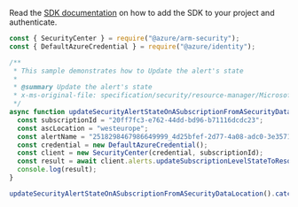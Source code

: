 Read the [SDK documentation](https://github.com/Azure/azure-sdk-for-js/blob/%40azure%2Farm-security_5.0.0/sdk/security/arm-security/README.md) on how to add the SDK to your project and authenticate.

```javascript
const { SecurityCenter } = require("@azure/arm-security");
const { DefaultAzureCredential } = require("@azure/identity");

/**
 * This sample demonstrates how to Update the alert's state
 *
 * @summary Update the alert's state
 * x-ms-original-file: specification/security/resource-manager/Microsoft.Security/stable/2021-11-01/examples/Alerts/UpdateAlertSubscriptionLocation_resolve_example.json
 */
async function updateSecurityAlertStateOnASubscriptionFromASecurityDataLocation() {
  const subscriptionId = "20ff7fc3-e762-44dd-bd96-b71116dcdc23";
  const ascLocation = "westeurope";
  const alertName = "2518298467986649999_4d25bfef-2d77-4a08-adc0-3e35715cc92a";
  const credential = new DefaultAzureCredential();
  const client = new SecurityCenter(credential, subscriptionId);
  const result = await client.alerts.updateSubscriptionLevelStateToResolve(ascLocation, alertName);
  console.log(result);
}

updateSecurityAlertStateOnASubscriptionFromASecurityDataLocation().catch(console.error);
```
